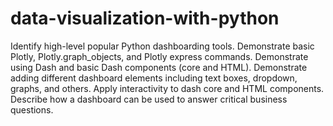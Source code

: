 # data-visualization-with-python
Identify high-level popular Python dashboarding tools.
Demonstrate basic Plotly, Plotly.graph_objects, and Plotly express commands.
Demonstrate using Dash and basic Dash components (core and HTML).
Demonstrate adding different dashboard elements including text boxes, dropdown, graphs, and others.
Apply interactivity to dash core and HTML components.
Describe how a dashboard can be used to answer critical business questions.
